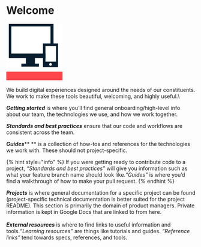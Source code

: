 # Welcome



![City of Boston’s Digital Team](<.gitbook/assets/image (1).png>)

We build digital experiences designed around the needs of our constituents. We work to make these tools beautiful, welcoming, and highly useful.\


_**Getting started**_  is where you’ll find general onboarding/high-level info about our team, the technologies we use, and how we work together.

_**Standards and best practices**_  ensure that our code and workflows are consistent across the team.

_**Guides**_**  **  is a collection of how-tos and references for the technologies we work with. These should not project-specific.

{% hint style="info" %}
If you were getting ready to contribute code to a project, _“Standards and best practices”_ will give you information such as what your feature branch name should look like._“Guides”_ is where you’d find a walkthrough of how to make your pull request.
{% endhint %}

_**Projects**_ is where general documentation for a specific project can be found (project-specific technical documentation is better suited for the project README). This section is primarily the domain of product managers. Private information is kept in Google Docs that are linked to from here.\
\
_**External resources**_  is where to find links to useful information and tools._“Learning resources”_ are things like tutorials and guides. _“Reference links”_ tend towards specs, references, and tools.


